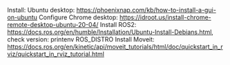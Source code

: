 


Install: 
Ubuntu desktop: https://phoenixnap.com/kb/how-to-install-a-gui-on-ubuntu
Configure Chrome desktop: https://idroot.us/install-chrome-remote-desktop-ubuntu-20-04/
Install ROS2: https://docs.ros.org/en/humble/Installation/Ubuntu-Install-Debians.html, check version: printenv ROS_DISTRO
Install Moveit: https://docs.ros.org/en/kinetic/api/moveit_tutorials/html/doc/quickstart_in_rviz/quickstart_in_rviz_tutorial.html
